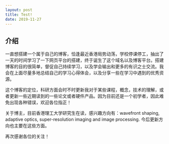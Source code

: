 ```yaml
---
layout: post
title: Test!
date: 2019-11-27 
---
```


## 介绍

一直想搭建一个属于自己的博客，恰逢最近香港局势动荡，学校停课停工，抽出了一天的时间学习了一下网页平台的搭建，终于诞生了这个域名以及博客平台。搭建博客的目的很简单，督促自己持续学习，以及学会输出和更多的有识之士交流。我会在上面尽量多地总结自己的学习心得体会，以及分享一些在学习中遇到的优秀资源。

这个博客的定位，科研方面会时不时更新我对于某些课程，概念，技术的理解，或者更新一些近期读到的一些论文或者硬件产品。因为目前还是一个初学者，因此难免出现各种错误，欢迎各位指正！

关于博主，目前香港理工大学研究生在读，感兴趣方向有：wavefront shaping, adaptive optics, super-resolution imaging and image processing. 今后更新方向也主要在这些方面。

再次感谢各位的关注！
